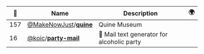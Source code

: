 |:star2: | Name | Description | 🌍|
|---|---|---|---|
|157|[@MakeNowJust](https://github.com/MakeNowJust)/[**quine**](https://github.com/MakeNowJust/quine)|Quine Museum||
|16|[@koic](https://github.com/koic)/[**party-mail**](https://github.com/koic/party-mail)|:tada: Mail text generator for alcoholic party||

